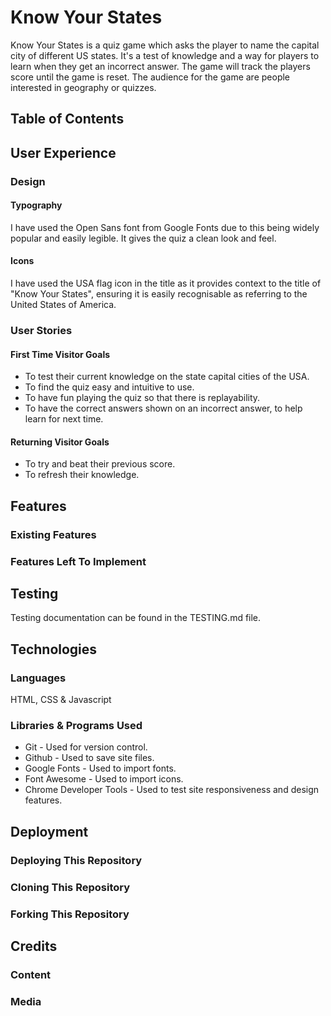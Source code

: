 # Know Your States

Know Your States is a quiz game which asks the player to name the capital city of different US states. It's a test of knowledge and a way for players to learn when they get an incorrect answer. The game will track the players score until the game is reset. The audience for the game are people interested in geography or quizzes.

## Table of Contents

## User Experience

### Design

#### Typography

I have used the Open Sans font from Google Fonts due to this being widely popular and easily legible. It gives the quiz a clean look and feel.

#### Icons

I have used the USA flag icon in the title as it provides context to the title of "Know Your States", ensuring it is easily recognisable as referring to the United States of America.

### User Stories

#### First Time Visitor Goals

- To test their current knowledge on the state capital cities of the USA.
- To find the quiz easy and intuitive to use.
- To have fun playing the quiz so that there is replayability.
- To have the correct answers shown on an incorrect answer, to help learn for next time.

#### Returning Visitor Goals

- To try and beat their previous score.
- To refresh their knowledge.

## Features

### Existing Features

### Features Left To Implement

## Testing

Testing documentation can be found in the TESTING.md file.

## Technologies

### Languages

HTML, CSS & Javascript

### Libraries & Programs Used

- Git - Used for version control.
- Github - Used to save site files.
- Google Fonts - Used to import fonts.
- Font Awesome - Used to import icons.
- Chrome Developer Tools - Used to test site responsiveness and design features.

## Deployment

### Deploying This Repository

### Cloning This Repository

### Forking This Repository

## Credits

### Content

### Media